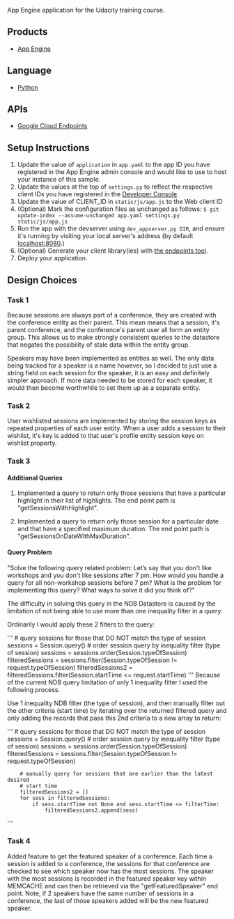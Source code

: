 App Engine application for the Udacity training course.

## Products
- [App Engine][1]

## Language
- [Python][2]

## APIs
- [Google Cloud Endpoints][3]

## Setup Instructions
1. Update the value of `application` in `app.yaml` to the app ID you
   have registered in the App Engine admin console and would like to use to host your instance of this sample.
1. Update the values at the top of `settings.py` to
   reflect the respective client IDs you have registered in the
   [Developer Console][4].
1. Update the value of CLIENT_ID in `static/js/app.js` to the Web client ID
1. (Optional) Mark the configuration files as unchanged as follows:
   `$ git update-index --assume-unchanged app.yaml settings.py static/js/app.js`
1. Run the app with the devserver using `dev_appserver.py DIR`, and ensure it's running by visiting your local server's address (by default [localhost:8080][5].)
1. (Optional) Generate your client library(ies) with [the endpoints tool][6].
1. Deploy your application.

## Design Choices

### Task 1

Because sessions are always part of a conference, they are created with the conference entity as their parent. This mean means that a session, it's parent conference, and the conference's parent user all form an entity group. This allows us to make strongly consistent queries to the datastore that negates the possibility of stale data within the entity group.

Speakers may have been implemented as entities as well. The only data being tracked for a speaker is a name however, so I decided to just use a string field on each session for the speaker, it is an easy and definitely simpler approach. If more data needed to be stored for each speaker, it would then become worthwhile to set them up as a separate entity.

### Task 2

User wishlisted sessions are implemented by storing the session keys as repeated properties of each user entity. When a user adds a session to their wishlist, it's key is added to that user's profile entity session keys on wishlist property.

### Task 3

#### Additional Queries

1. Implemented a query to return only those sessions that have a particular highlight in their list of highlights. The end point path is "getSessionsWithHighlight".

1. Implemented a query to return only those session for a particular date and that have a specified maximum duration. The end point path is "getSessionsOnDateWithMaxDuration".

#### Query Problem

"Solve the following query related problem: Let’s say that you don't like workshops and you don't like sessions after 7 pm. How would you handle a query for all non-workshop sessions before 7 pm? What is the problem for implementing this query? What ways to solve it did you think of?"

The difficulty in solving this query in the NDB Datastore is caused by the limitation of not being able to use more than one inequality filter in a query. 

Ordinarily I would apply these 2 filters to the query:

'''
        # query sessions for those that DO NOT match the type of session
        sessions = Session.query()
        # order session query by inequality filter (type of session)
        sessions = sessions.order(Session.typeOfSession)
        filteredSessions = sessions.filter(Session.typeOfSession !=
                                           request.typeOfSession)
        filteredSessions2 = filteredSessions.filter(Session.startTime <=
        											request.startTime)
'''
Because of the current NDB query limitation of only 1 inequality filter I used the following process.

Use 1 inequality NDB filter (the type of session), and then manually filter out the other criteria (start time) by iterating over the returned filtered query and only adding the records that pass this 2nd criteria to a new array to return:

'''
        # query sessions for those that DO NOT match the type of session
        sessions = Session.query()
        # order session query by inequality filter (type of session)
        sessions = sessions.order(Session.typeOfSession)
        filteredSessions = sessions.filter(Session.typeOfSession !=
                                           request.typeOfSession)

        # manually query for sessions that are earlier than the latest desired
        # start time
        filteredSessions2 = []
        for sess in filteredSessions:
            if sess.startTime not None and sess.startTime <= filterTime:
                filteredSessions2.append(sess)
'''

### Task 4

Added feature to get the featured speaker of a conference. Each time a session is added to a conference, the sessions for that conference are checked to see which speaker now has the most sessions. The speaker with the most sessions is recorded in the featured speaker key within MEMCACHE and can then be retrieved via the "getFeaturedSpeaker" end point. Note, if 2 speakers have the same number of sessions in a conference, the last of those speakers added will be the new featured speaker.

[1]: https://developers.google.com/appengine
[2]: http://python.org
[3]: https://developers.google.com/appengine/docs/python/endpoints/
[4]: https://console.developers.google.com/
[5]: https://localhost:8080/
[6]: https://developers.google.com/appengine/docs/python/endpoints/endpoints_tool
